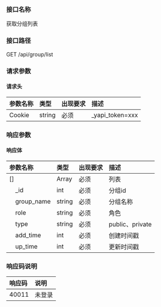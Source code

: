 ### 接口名称
获取分组列表

### 接口路径
GET /api/group/list

### 请求参数

#### 请求头

参数名称 | 类型   | 出现要求 | 描述
:--------|:-------|:-------|:---------------
Cookie   | string | 必须     | _yapi_token=xxx

### 响应参数

#### 响应体

参数名称         | 类型   | 出现要求 | 描述
:----------------|:-------|:-------|:--------------
[]               | Array  | 必须     | 列表
&emsp;_id        | int    | 必须     | 分组id
&emsp;group_name | string | 必须     | 分组名称
&emsp;role       | string | 必须     | 角色
&emsp;type       | string | 必须     | public、private
&emsp;add_time   | int    | 必须     | 创建时间戳
&emsp;up_time    | int    | 必须     | 更新时间戳

### 响应码说明

响应码 | 说明
:------|:---
40011  | 未登录
